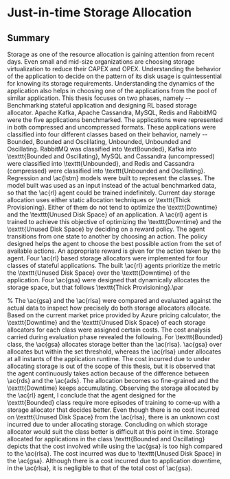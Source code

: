 # Just-in-time Storage Allocation

## Summary
Storage as one of the resource allocation is gaining attention from recent days. Even small and mid-size organizations are choosing storage virtualization to reduce their CAPEX and OPEX. Understanding the behavior of the application to decide on the pattern of its disk usage is quintessential for knowing its storage requirements. Understanding the dynamics of the application also helps in choosing one of the applications from the pool of similar application. This thesis focuses on two phases, namely -- Benchmarking stateful application and designing RL based storage allocator. Apache Kafka, Apache Cassandra, MySQL, Redis and RabbitMQ were the five applications benchmarked. The applications were represented in both compressed and uncompressed formats. These applications were classified into four different classes based on their behavior, namely -- Bounded, Bounded and Oscillating, Unbounded, Unbounded and Oscillating. RabbitMQ was classified into \textBounded}, Kafka into \texttt{Bounded and Oscillating}, MySQL and Cassandra (uncompressed) were classified into \texttt{Unbounded}, and Redis and Cassandra (compressed) were classified into \texttt{Unbounded and Oscillating}. Regression and \ac{lstm} models were built to represent the classes. The model built was used as an input instead of the actual benchmarked data, so that the \ac{rl} agent could be trained indefinitely. Current day storage allocation uses either static allocation techniques or \texttt{Thick Provisioning}. Either of them do not tend to optimize the \texttt{Downtime} and the \texttt{Unused Disk Space} of an application. A \ac{rl} agent is trained to achieve this objective of optimizing the \texttt{Downtime} and the \texttt{Unused Disk Space} by deciding on a reward policy. The agent transitions from one state to another by choosing an action. The policy designed helps the agent to choose the best possible action from the set of available actions. An appropriate reward is given for the action taken by the agent. Four \ac{rl} based storage allocators were implemented for four classes of stateful applications. The built \ac{rl} agents prioritize the metric the \texttt{Unused Disk Space} over the \texttt{Downtime} of the application. Four \ac{gsa} were designed that dynamically allocates the storage space, but that follows \texttt{Thick Provisioning}.\par

% The \ac{gsa} and the \ac{rlsa} were compared and evaluated against the actual data to inspect how precisely do both storage allocators allocate. Based on the current market price provided by Azure pricing calculator, the \texttt{Downtime} and the \texttt{Unused Disk Space} of each storage allocators for each class were assigned certain costs. The cost analysis carried during evaluation phase revealed the following. For \texttt{Bounded} class, the \ac{gsa} allocates storage better than the \ac{rlsa}. \ac{gsa} over allocates but within the set threshold, whereas the \ac{rlsa} under allocates at all instants of the application runtime. The cost incurred due to under allocating storage is out of the scope of this thesis, but it is observed that the agent continuously takes action because of the difference between \ac{rds} and the \ac{ads}. The allocation becomes so fine-grained and the \texttt{Downtime} keeps accumulating. Observing the storage allocated by the \ac{rl} agent, I conclude that the agent designed for the \texttt{Bounded} class require more episodes of training to come-up with a storage allocator that decides better. Even though there is no cost incurred on \texttt{Unused Disk Space} from the \ac{rlsa}, there is an unknown cost incurred due to under allocating storage. Concluding on which storage allocator would suit the class better is difficult at this point in time. Storage allocated for applications in the class \texttt{Bounded and Oscillating} depicts that the cost involved while using the \ac{gsa} is too high compared to the \ac{rlsa}. The cost incurred was due to \texttt{Unused Disk Space} in the \ac{gsa}. Although there is a cost incurred due to application downtime, in the \ac{rlsa}, it is negligible to that of the total cost of \ac{gsa}. 

